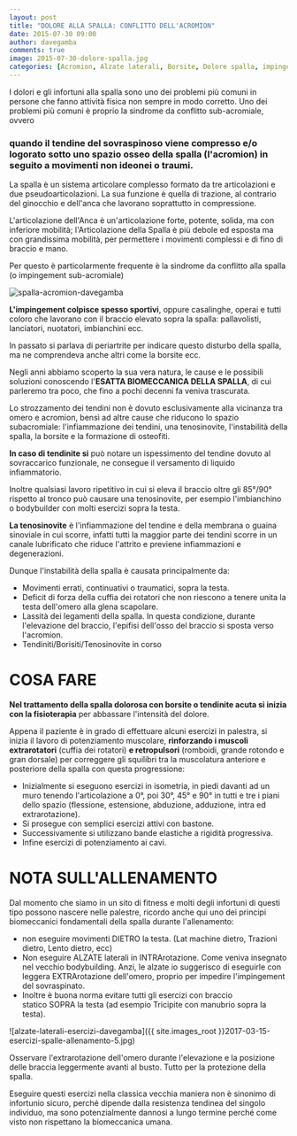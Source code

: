 ```yaml
---
layout: post
title: "DOLORE ALLA SPALLA: CONFLITTO DELL'ACROMION"
date: 2015-07-30 09:00
author: davegamba
comments: true
image: 2015-07-30-dolore-spalla.jpg
categories: [Acromion, Alzate laterali, Borsite, Dolore spalla, impingement, Lento dietro, Lussata, Lussazione, Non categorizzato, Sovraspinato, Sovraspinoso, Spalla, Spalle, sub-acromiale, Tendine, Tendinite]
---
```


I dolori e gli infortuni alla spalla sono uno dei problemi più comuni in persone che fanno attività fisica non sempre in modo corretto.
Uno dei problemi più comuni è proprio la sindrome da conflitto sub-acromiale, ovvero

### quando il tendine del sovraspinoso viene compresso e/o logorato sotto uno spazio osseo della spalla (l'acromion) in seguito a movimenti non ideonei o traumi.

La spalla è un sistema articolare complesso formato da tre articolazioni e due pseudoarticolazioni. La sua funzione è quella di trazione, al contrario del ginocchio e dell'anca che lavorano soprattutto in compressione.

L'articolazione dell'Anca è un'articolazione forte, potente, solida, ma con inferiore mobilità; l'Articolazione della Spalla è più debole ed esposta ma con grandissima mobilità, per permettere i movimenti complessi e di fino di braccio e mano.

Per questo è particolarmente frequente è la sindrome da conflitto alla spalla (o impingement sub-acromiale)

![spalla-acromion-davegamba]({{site.images_root}}spalla-acromion.jpg)

**L'impingement colpisce spesso sportivi**, oppure casalinghe, operai e tutti coloro che lavorano con il braccio elevato sopra la spalla: pallavolisti, lanciatori, nuotatori, imbianchini ecc.

In passato si parlava di periartrite per indicare questo disturbo della spalla, ma ne comprendeva anche altri come la borsite ecc.

Negli anni abbiamo scoperto la sua vera natura, le cause e le possibili soluzioni conoscendo l'**ESATTA BIOMECCANICA DELLA SPALLA**, di cui parleremo tra poco, che fino a pochi decenni fa veniva trascurata.

Lo strozzamento dei tendini non è dovuto esclusivamente alla vicinanza tra omero e acromion, bensì ad altre cause che riducono lo spazio subacromiale: l'infiammazione dei tendini, una tenosinovite, l'instabilità della spalla, la borsite e la formazione di osteofiti.

**In caso di tendinite si** può notare un ispessimento del tendine dovuto al sovraccarico funzionale, ne consegue il versamento di liquido infiammatorio.

Inoltre qualsiasi lavoro ripetitivo in cui si eleva il braccio oltre gli 85°/90° rispetto al tronco può causare una tenosinovite, per esempio l'imbianchino o bodybuilder con molti esercizi sopra la testa.

**La tenosinovite** è l'infiammazione del tendine e della membrana o guaina sinoviale in cui scorre, infatti tutti la maggior parte dei tendini scorre in un canale lubrificato che riduce l'attrito e previene infiammazioni e degenerazioni.

Dunque l'instabilità della spalla è causata principalmente da:

* Movimenti errati, continuativi o traumatici, sopra la testa.
* Deficit di forza della cuffia dei rotatori che non riescono a tenere unita la testa dell'omero alla glena scapolare.
* Lassità dei legamenti della spalla. In questa condizione, durante l'elevazione del braccio, l'epifisi dell'osso del braccio si sposta verso l'acromion.
* Tendiniti/Borisiti/Tenosinovite in corso

COSA FARE
=========

**Nel trattamento della spalla dolorosa con borsite o tendinite acuta si inizia con la fisioterapia** per abbassare l'intensità del dolore.

Appena il paziente è in grado di effettuare alcuni esercizi in palestra, si inizia il lavoro di potenziamento muscolare, **rinforzando i muscoli extrarotatori** (cuffia dei rotatori) **e retropulsori** (romboidi, grande rotondo e gran dorsale) per correggere gli squilibri tra la muscolatura anteriore e posteriore della spalla con questa progressione:

- Inizialmente si eseguono esercizi in isometria, in piedi davanti ad un muro tenendo l'articolazione a 0°, poi 30°, 45° e 90° in tutti e tre i piani dello spazio (flessione, estensione, abduzione, adduzione, intra ed extrarotazione). 
- Si prosegue con semplici esercizi attivi con bastone.
- Successivamente si utilizzano bande elastiche a rigidità progressiva.
- Infine esercizi di potenziamento ai cavi.

NOTA SULL'ALLENAMENTO
=====================

Dal momento che siamo in un sito di fitness e molti degli infortuni di questi tipo possono nascere nelle palestre, ricordo anche qui uno dei principi biomeccanici fondamentali della spalla durante l'allenamento:

- non eseguire movimenti DIETRO la testa. (Lat machine dietro, Trazioni dietro, Lento dietro, ecc)
- Non eseguire ALZATE laterali in INTRArotazione. Come veniva insegnato nel vecchio bodybuilding. Anzi, le alzate io suggerisco di eseguirle con leggera EXTRArotazione dell'omero, proprio per impedire l'impingement del sovraspinato.
- Inoltre è buona norma evitare tutti gli esercizi con braccio statico SOPRA la testa (ad esempio Tricipite con manubrio sopra la testa).

![alzate-laterali-esercizi-davegamba]({{ site.images_root }}2017-03-15-esercizi-spalle-allenamento-5.jpg)

Osservare l'extrarotazione dell'omero durante l'elevazione e la posizione delle braccia leggermente avanti al busto.
Tutto per la protezione della spalla.

Eseguire questi esercizi nella classica vecchia maniera non è sinonimo di infortunio sicuro, perché dipende dalla resistenza tendinea del singolo individuo, ma sono potenzialmente dannosi a lungo termine perché come visto non rispettano la biomeccanica umana.